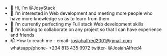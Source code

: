 - 👋 Hi, I’m @JosyStack
- 👀 I’m interested in Web development and meeting more people who have more knowledge so as to learn from them
- 🌱 I’m currently perfecting my Full stack Web development skills 
- 💞️ I’m looking to collaborate on any project so that I can have experience and friends
- 📫 How to reach me - email- josiahalfred2001@gmail.com
                        whatsapp/phone- +234 813 435 9972
                        twitter- @JosiahAlfred4

<!---
JosyStack/JosyStack is a ✨ special ✨ repository because its `README.md` (this file) appears on your GitHub profile.
You can click the Preview link to take a look at your changes.
--->
